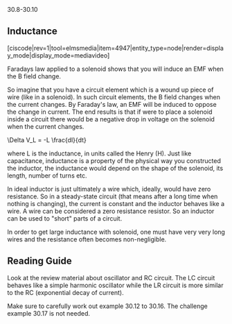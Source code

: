 <stop-note title="Read Knight 4ed" icon="stopnoteicons:book-icon">
<span slot="message">30.8-30.10</span>
</stop-note>

## Inductance

[ciscode|rev=1|tool=elmsmedia|item=4947|entity_type=node|render=display_mode|display_mode=mediavideo]

Faradays law applied to a solenoid shows that you will induce an EMF when the B field change. 

So imagine that you have a circuit element which is a wound up piece of wire (like in a solenoid). In such circuit elements, the B field changes when the current changes. By Faraday's law, an EMF will be induced to oppose the change in current.  The end results is that if were to place a solenoid inside a circuit there would be a negative drop in voltage on the solenoid when the current changes. 

<lrn-math>\Delta V_L = -L \frac{dI}{dt} </lrn-math>

where L is the inductance, in units called the Henry (H). Just like capacitance, inductance is a property of the physical way you constructed the inductor, the inductance would depend on the shape of the solenoid, its length, number of turns etc.

<lrndesign-sidenote label="Instructor Note" icon="bookmark" bg-color="#c2e5f2">
In ideal inductor is just ultimately a wire which, ideally, would have zero resistance. So in a steady-state circuit (that means after a long time when nothing is changing), the current is constant and the inductor behaves like a wire. A wire can be considered a zero resistance resistor. So an inductor can be used to "short" parts of a circuit. 

In order to get large inductance with solenoid, one must have very very long wires and the resistance often becomes non-negligible. 
</lrndesign-sidenote>

## Reading Guide

Look at the review material about oscillator and RC circuit. The LC circuit behaves like a simple harmonic oscillator while the LR circuit is more similar to the RC (exponential decay of current). 

<lrndesign-sidenote label="Instructor Note" icon="bookmark" bg-color="#c2e5f2">
Make sure to carefully work out example 30.12 to 30.16. The challenge example 30.17 is not needed. 
</lrndesign-sidenote>
